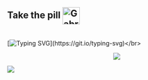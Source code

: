 <h2 style="display: inline_block">Take the pill <a href="https://gabi06.carrd.co/" target="blank"><img align="center" src="https://i.ibb.co/MSFPzhn/pill.png" alt="Gabrielle Soares" height="40" width="40" /></a></h2>

<br>[![Typing SVG](https://readme-typing-svg.demolab.com?font=Fira+Code&size=22&duration=5003&pause=997&color=000EB6&background=B2F8FF00&center=true&vCenter=true&multiline=true&width=500&height=100&lines=He's+not+your+friend%2C+he's+ours!+;+If+somebody's+gonna+kill+him;+It+should+be+us!)](https://git.io/typing-svg)</br>

<div align="center">
<a href="https://gabi06.carrd.co/" target="blank"><img src="https://c.tenor.com/3XMt0w8rtqIAAAAC/kaneda-akira.gif"/> </a></h2>
</div>


![](https://komarev.com/ghpvc/?username=Baralou)


